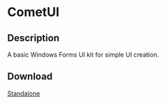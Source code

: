 # CometUI
## Description
A basic Windows Forms UI kit for simple UI creation.

## Download
[Standalone](https://github.com/Lexz-08/CometUI/releases/download/1.0.2/CometUI.dll)
